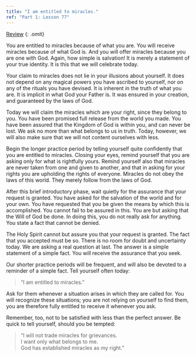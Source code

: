 ```yaml
---
title: "I am entitled to miracles."
ref: "Part 1: Lesson 77"
---
```


<a class="hide-review" href="/acim/workbook/l089/#l077">Review</a>
{: .omit}

You are entitled to miracles because of what you are. You will receive
miracles because of what God is. And you will offer miracles because you
are one with God. Again, how simple is salvation! It is merely a
statement of your true identity. It is this that we will celebrate
today.

Your claim to miracles does not lie in your illusions about yourself. It
does not depend on any magical powers you have ascribed to yourself, nor
on any of the rituals you have devised. It is inherent in the truth of
what you are. It is implicit in what God your Father is. It was ensured
in your creation, and guaranteed by the laws of God.

Today we will claim the miracles which are your right, since they belong
to you. You have been promised full release from the world you made. You
have been assured that the Kingdom of God is within you, and can never
be lost. We ask no more than what belongs to us in truth. Today, however,
we will also make sure that we will not content ourselves with less.

Begin the longer practice period by telling yourself quite confidently
that you are entitled to miracles. Closing your eyes, remind yourself
that you are asking only for what is rightfully yours. Remind yourself
also that miracles are never taken from one and given to another, and
that in asking for your rights you are upholding the rights of everyone.
Miracles do not obey the laws of this world. They merely follow from the
laws of God.

After this brief introductory phase, wait quietly for the assurance that
your request is granted. You have asked for the salvation of the world
and for your own. You have requested that you be given the means by
which this is accomplished. You cannot fail to be assured in this. You are
but asking that the Will of God be done. In doing this, you do not
really ask for anything. You state a fact that cannot be denied.

The Holy Spirit cannot but assure you that your request is granted. The
fact that you accepted must be so. There is no room for doubt and
uncertainty today. We are asking a real question at last. The answer is a
simple statement of a simple fact. You will receive the
assurance that you seek.

Our shorter practice periods will be frequent, and will also be devoted
to a reminder of a simple fact. Tell yourself often today:

> “I am entitled to miracles.”

Ask for them whenever a situation arises in which they are called for.
You will recognize these situations; you are not relying on yourself to
find them, you are therefore fully entitled to receive it whenever you
ask.

Remember, too, not to be satisfied with less than the perfect answer. Be
quick to tell yourself, should you be tempted:

> “I will not trade miracles for grievances.<br/>
> I want only what belongs to me.<br/>
> God has established miracles as my right.”

